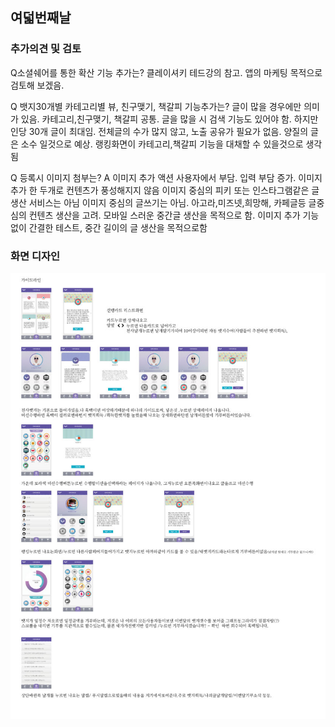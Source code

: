 ## 여덟번째날

### 추가의견 및 검토
Q소셜쉐어를 통한 확산 기능 추가는?
클레이셔키 테드강의 참고.
앱의 마케팅 목적으로 검토해 보겠음.

Q 뱃지30개별 카테고리별 뷰, 친구맺기, 책갈피 기능추가는?
글이 많을 경우에만 의미가 있음. 카테고리,친구맺기, 책갈피 공통.
글을 많을 시 검색 기능도 있어야 함.
하지만 인당 30개 글이 최대임. 전체글의 수가 많지 않고, 노출 공유가 필요가 없음.
양질의 글은 소수 일것으로 예상. 랭킹화면이 카테고리,책갈피 기능을 대채할 수 있을것으로 생각됨

Q 등록시 이미지 첨부는?
A 이미지 추가 액션 사용자에서 부담. 입력 부담 증가.
이미지 추가 한 두개로 컨텐츠가 풍성해지지 않음
이미지 중심의 피키 또는 인스타그램같은 글 생산 서비스는 아님
이미지 중심의 글쓰기는 아님.
아고라,미즈넷,희망해, 카페글등 글중심의 컨텐츠 생산을 고려.
모바일 스러운 중간글 생산을 목적으로 함. 이미지 추가 기능없이
간결한 테스트, 중간 길이의 글 생산을 목적으로함


### 화면 디자인
![00](/doc/img/1004GUI/1004_guideline.jpg)
